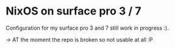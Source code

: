 # NixOS on surface pro 3 / 7

Configuration for my surface pro 3 and 7 still work in progress :).

-> AT the moment the repo is broken so not usable at all :P
